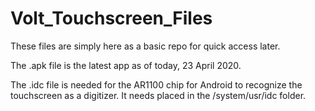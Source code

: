 # Volt_Touchscreen_Files

These files are simply here as a basic repo for quick access later.

The .apk file is the latest app as of today, 23 April 2020.

The .idc file is needed for the AR1100 chip for Android to recognize the touchscreen as a digitizer.
It needs placed in the /system/usr/idc folder.

